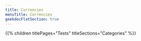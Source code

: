 ```yaml
---
title: Currencies
menuTitle: Currencies 
geekdocFlatSection: true
---
```


{{% children titlePages="Tests" titleSections="Categories" %}}